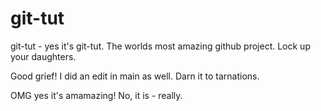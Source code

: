 # git-tut
git-tut - yes it's git-tut. The worlds most amazing github project. Lock up your daughters.

Good grief! I did an edit in main as well.
Darn it to tarnations.

OMG yes it's amamazing!
No, it is - really.
